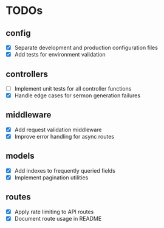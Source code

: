 # TODOs

## config
- [x] Separate development and production configuration files
- [x] Add tests for environment validation

## controllers
- [ ] Implement unit tests for all controller functions
- [x] Handle edge cases for sermon generation failures

## middleware
- [x] Add request validation middleware
- [x] Improve error handling for async routes

## models
- [x] Add indexes to frequently queried fields
- [x] Implement pagination utilities

## routes
- [x] Apply rate limiting to API routes
- [x] Document route usage in README
